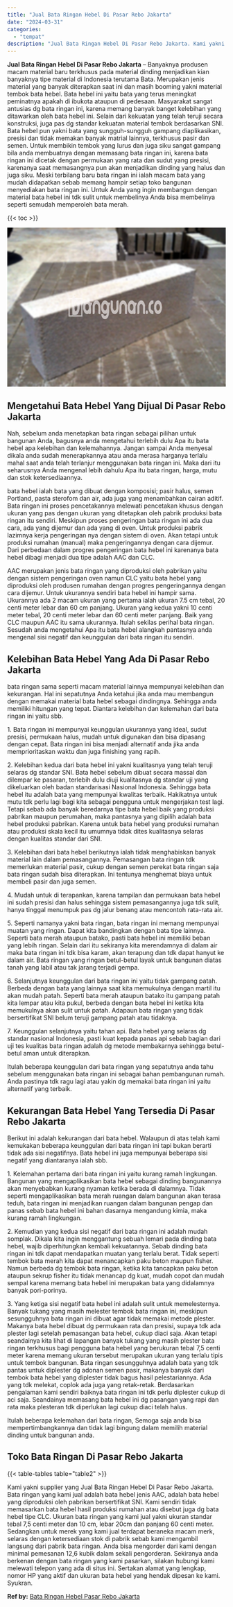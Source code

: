 ```yaml
---
title: "Jual Bata Ringan Hebel Di Pasar Rebo Jakarta"
date: "2024-03-31"
categories: 
  - "tempat"
description: "Jual Bata Ringan Hebel Di Pasar Rebo Jakarta. Kami yakni supplier yang Jual Bata Ringan Hebel Di Pasar Rebo Jakarta. Bata ringan yang kami jual adalah bata h..."
---
```


**Jual Bata Ringan Hebel Di Pasar Rebo Jakarta** – Banyaknya produsen macam material baru terkhusus pada material dinding menjadikan kian banyaknya tipe material di Indonesia terutama Bata. Merupakan jenis material yang banyak diterapkan saat ini dan masih booming yakni material tembok bata hebel. Bata hebel ini yaitu bata yang terus meningkat peminatnya apakah di ibukota ataupun di pedesaan. Masyarakat sangat antusias dg bata ringan ini, karena memang banyak banget kelebihan yang ditawarkan oleh bata hebel ini. Selain dari kekuatan yang telah teruji secara konstruksi, juga pas dg standar kekuatan material tembok berdasarkan SNI. Bata hebel pun yakni bata yang sungguh-sungguh gampang diaplikasikan, presisi dan tidak memakan banyak matrial lainnya, terkhusus pasir dan semen. Untuk membikin tembok yang lurus dan juga siku sangat gampang bila anda membuatnya dengan memasang bata ringan ini, karena bata ringan ini dicetak dengan permukaan yang rata dan sudut yang presisi, karenanya saat memasangnya pun akan menjadikan dinding yang halus dan juga siku. Meski terbilang baru bata ringan ini ialah macam bata yang mudah didapatkan sebab memang hampir setiap toko bangunan menyediakan bata ringan ini. Untuk Anda yang ingin membangun dengan material bata hebel ini tdk sulit untuk membelinya Anda bisa membelinya seperti semudah memperoleh bata merah.

{{< toc >}}

![Jual Bata Ringan Hebel Di Pasar Rebo Jakarta](/images/jual-hebel-murah-01.png)

## Mengetahui Bata Hebel Yang Dijual Di Pasar Rebo Jakarta

Nah, sebelum anda menetapkan bata ringan sebagai pilihan untuk bangunan Anda, bagusnya anda mengetahui terlebih dulu Apa itu bata hebel apa kelebihan dan kelemahannya. Jangan sampai Anda menyesal dikala anda sudah menerapkannya atau anda merasa harganya terlalu mahal saat anda telah terlanjur menggunakan bata ringan ini. Maka dari itu seharusnya Anda mengenal lebih dahulu Apa itu bata ringan, harga, mutu dan stok ketersediaannya.

bata hebel ialah bata yang dibuat dengan komposisi; pasir halus, semen Portland, pasta sterofom dan air, ada juga yang menambahkan cairan aditif. Bata ringan ini proses pencetakannya melewati pencetakan khusus dengan ukuran yang pas dengan ukuran yang ditetapkan oleh pabrik produksi bata ringan itu sendiri. Meskipun proses pengeringan bata ringan ini ada dua cara, ada yang dijemur dan ada yang di oven. Untuk produksi pabrik lazimnya kerja pengeringan nya dengan sistem di oven. Akan tetapi untuk produksi rumahan (manual) maka pengeringannya dengan cara dijemur. Dari perbedaan dalam progres pengeringan bata hebel ini karenanya bata hebel dibagi menjadi dua tipe adalah AAC dan CLC.

AAC merupakan jenis bata ringan yang diproduksi oleh pabrikan yaitu dengan sistem pengeringan oven namun CLC yaitu bata hebel yang diproduksi oleh produsen rumahan dengan progres pengeringannya dengan cara dijemur. Untuk ukurannya sendiri bata hebel ini hampir sama. Ukurannya ada 2 macam ukuran yang pertama ialah ukuran 7.5 cm tebal, 20 centi meter lebar dan 60 cm panjang. Ukuran yang kedua yakni 10 centi meter tebal, 20 centi meter lebar dan 60 centi meter panjang. Baik yang CLC maupun AAC itu sama ukurannya. Itulah sekilas perihal bata ringan. Sesudah anda mengetahui Apa itu bata hebel alangkah pantasnya anda mengenal sisi negatif dan keunggulan dari bata ringan itu sendiri.

## Kelebihan Bata Hebel Yang Ada Di Pasar Rebo Jakarta

bata ringan sama seperti macam material lainnya mempunyai kelebihan dan kekurangan. Hal ini sepatutnya Anda ketahui jika anda mau membangun dengan memakai material bata hebel sebagai dindingnya. Sehingga anda memiliki hitungan yang tepat. Diantara kelebihan dan kelemahan dari bata ringan ini yaitu sbb.

1\. Bata ringan ini mempunyai keunggulan ukurannya yang ideal, sudut presisi, permukaan halus, mudah untuk digunakan dan bisa dipasang dengan cepat. Bata ringan ini bisa menjadi alternatif anda jika anda memprioritaskan waktu dan juga finishing yang rapih.

2\. Kelebihan kedua dari bata hebel ini yakni kualitasnya yang telah teruji selaras dg standar SNI. Bata hebel sebelum dibuat secara massal dan dilempar ke pasaran, terlebih dulu diuji kualitasnya dg standar uji yang dikeluarkan oleh badan standarisasi Nasional Indonesia. Sehingga bata hebel itu adalah bata yang mempunyai kwalitas terbaik. Hakikatnya untuk mutu tdk perlu lagi bagi kita sebagai pengguna untuk mengerjakan test lagi. Tetapi sebab ada banyak beredarnya tipe bata hebel baik yang produksi pabrikan maupun perumahan, maka pantasnya yang dipilih adalah bata hebel produksi pabrikan. Karena untuk bata hebel yang produksi rumahan atau produksi skala kecil itu umumnya tidak dites kualitasnya selaras dengan kualitas standar dari SNI.

3\. Kelebihan dari bata hebel berikutnya ialah tidak menghabiskan banyak material lain dalam pemasangannya. Pemasangan bata ringan tdk memerlukan material pasir, cukup dengan semen perekat bata ringan saja bata ringan sudah bisa diterapkan. Ini tentunya menghemat biaya untuk membeli pasir dan juga semen.

4\. Mudah untuk di terapankan, karena tampilan dan permukaan bata hebel ini sudah presisi dan halus sehingga sistem pemasangannya juga tdk sulit, hanya tinggal menumpuk pas dg jalur benang atau mencontoh rata-rata air.

5\. Seperti namanya yakni bata ringan, bata ringan ini memang mempunyai muatan yang ringan. Dapat kita bandingkan dengan bata tipe lainnya. Seperti bata merah ataupun batako, pasti bata hebel ini memiliki beban yang lebih ringan. Selain dari itu sekiranya kita merendamnya di dalam air maka bata ringan ini tdk bisa karam, akan terapung dan tdk dapat hanyut ke dalam air. Bata ringan yang ringan betul-betul layak untuk bangunan diatas tanah yang labil atau tak jarang terjadi gempa.

6\. Selanjutnya keunggulan dari bata ringan ini yaitu tidak gampang patah. Berbeda dengan bata yang lainnya saat kita memukulnya dengan martil itu akan mudah patah. Seperti bata merah ataupun batako itu gampang patah kita lempar atau kita pukul, berbeda dengan bata hebel ini ketika kita memukulnya akan sulit untuk patah. Adapaun bata ringan yang tidak bersertifikat SNI belum teruji gampang patah atau tidaknya.

7\. Keunggulan selanjutnya yaitu tahan api. Bata hebel yang selaras dg standar nasional Indonesia, pasti kuat kepada panas api sebab bagian dari uji tes kualitas bata ringan adalah dg metode membakarnya sehingga betul-betul aman untuk diterapkan.

Itulah beberapa keunggulan dari bata ringan yang sepatutnya anda tahu sebelum menggunakan bata ringan ini sebagai bahan pembangunan rumah. Anda pastinya tdk ragu lagi atau yakin dg memakai bata ringan ini yaitu alternatif yang terbaik.

## Kekurangan Bata Hebel Yang Tersedia Di Pasar Rebo Jakarta

Berikut ini adalah kekurangan dari bata hebel. Walaupun di atas telah kami kemukakan beberapa keunggulan dari bata ringan ini tapi bukan berarti tidak ada sisi negatifnya. Bata hebel ini juga mempunyai beberapa sisi negatif yang diantaranya ialah sbb.

1\. Kelemahan pertama dari bata ringan ini yaitu kurang ramah lingkungan. Bangunan yang mengaplikasikan bata hebel sebagai dinding bangunannya akan menyebabkan kurang nyaman ketika berada di dalamnya. Tidak seperti mengaplikasikan bata merah ruangan dalam bangunan akan terasa teduh, bata ringan ini menjadikan ruangan dalam bangunan pengap dan panas sebab bata hebel ini bahan dasarnya mengandung kimia, maka kurang ramah lingkungan.

2\. Kemudian yang kedua sisi negatif dari bata ringan ini adalah mudah somplak. Dikala kita ingin menggantung sebuah lemari pada dinding bata hebel, wajib diperhitungkan kembali kekuatannya. Sebab dinding bata ringan ini tdk dapat mendapatkan muatan yang terlalu berat. Tidak seperti tembok bata merah kita dapat menancapkan paku beton maupun fisher. Namun berbeda dg tembok bata ringan, ketika kita tancapkan paku beton ataupun sekrup fisher itu tidak menancap dg kuat, mudah copot dan mudah sempal karena memang bata hebel ini merupakan bata yang didalamnya banyak pori-porinya.

3\. Yang ketiga sisi negatif bata hebel ini adalah sulit untuk memelesternya. Banyak tukang yang masih melester tembok bata ringan ini, meskipun sesungguhnya bata ringan ini dibuat agar tidak memakai metode plester. Makanya bata hebel dibuat dg permukaan rata dan presisi, supaya tdk ada plester lagi setelah pemasangan bata hebel, cukup diaci saja. Akan tetapi seandainya kita lihat di lapangan banyak tukang yang masih plester bata ringan terkhusus bagi pengguna bata hebel yang berukuran tebal 7,5 centi meter karena memang ukuran tersebut merupakan ukuran yang terlalu tipis untuk tembok bangunan. Bata ringan sesungguhnya adalah bata yang tdk pantas untuk diplester dg adonan semen pasir, makanya banyak dari tembok bata hebel yang diplester tidak bagus hasil pelestariannya. Ada yang tdk melekat, coplok ada juga yang retak-retak. Berdasarkan pengalaman kami sendiri baiknya bata ringan ini tdk perlu diplester cukup di aci saja. Seandainya memasang bata hebel ini dg pasangan yang rapi dan rata maka plesteran tdk diperlukan lagi cukup diaci telah halus.

Itulah beberapa kelemahan dari bata ringan, Semoga saja anda bisa mempertimbangkannya dan tidak lagi bingung dalam memilih material dinding untuk bangunan anda.

## Toko Bata Ringan Di Pasar Rebo Jakarta

{{< table-tables table="table2" >}}

Kami yakni supplier yang Jual Bata Ringan Hebel Di Pasar Rebo Jakarta. Bata ringan yang kami jual adalah bata hebel jenis AAC, adalah bata hebel yang diproduksi oleh pabrikan bersertifikat SNI. Kami sendiri tidak memasarkan bata hebel hasil produksi rumahan atau disebut juga dg bata hebel tipe CLC. Ukuran bata ringan yang kami jual yakni ukuran standar tebal 7,5 centi meter dan 10 cm, lebar 20cm dan panjang 60 centi meter. Sedangkan untuk merek yang kami jual terdapat beraneka macam merk, selaras dengan ketersediaan stok di pabrik sebab kami mengambil langsung dari pabrik bata ringan. Anda bisa mengorder dari kami dengan minimal pemesanan 12,6 kubik dalam sekali pengorderan. Sekiranya anda berkenan dengan bata ringan yang kami pasarkan, silakan hubungi kami melewati telepon yang ada di situs ini. Sertakan alamat yang lengkap, nomor HP yang aktif dan ukuran bata hebel yang hendak dipesan ke kami. Syukran.

**Ref by:** [Bata Ringan Hebel Pasar Rebo Jakarta](https://id.wikipedia.org/wiki/Bata)
